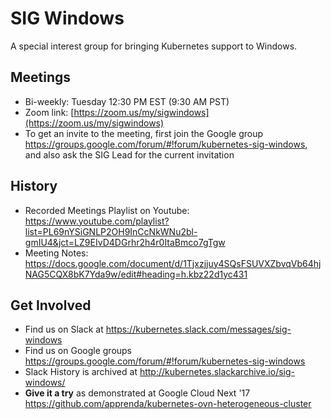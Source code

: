 # SIG Windows

A special interest group for bringing Kubernetes support to Windows.

## Meetings
* Bi-weekly: Tuesday 12:30 PM EST (9:30 AM PST)
* Zoom link: [https://zoom.us/my/sigwindows](https://zoom.us/my/sigwindows)
* To get an invite to the meeting, first join the Google group https://groups.google.com/forum/#!forum/kubernetes-sig-windows, and also ask the SIG Lead for the current invitation

## History
* Recorded Meetings Playlist on Youtube: https://www.youtube.com/playlist?list=PL69nYSiGNLP2OH9InCcNkWNu2bl-gmIU4&jct=LZ9EIvD4DGrhr2h4r0ItaBmco7gTgw 
* Meeting Notes: https://docs.google.com/document/d/1Tjxzjjuy4SQsFSUVXZbvqVb64hjNAG5CQX8bK7Yda9w/edit#heading=h.kbz22d1yc431 

## Get Involved
* Find us on Slack at https://kubernetes.slack.com/messages/sig-windows
* Find us on Google groups https://groups.google.com/forum/#!forum/kubernetes-sig-windows
* Slack History is archived at http://kubernetes.slackarchive.io/sig-windows/
* **Give it a try** as demonstrated at Google Cloud Next '17 https://github.com/apprenda/kubernetes-ovn-heterogeneous-cluster

